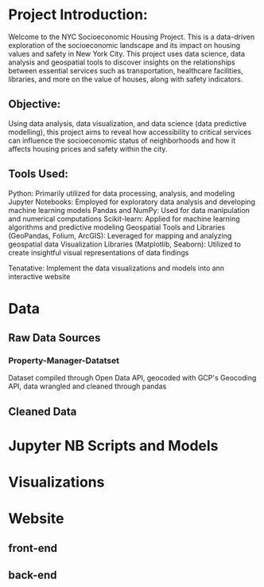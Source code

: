 # Project Introduction:

Welcome to the NYC Socioeconomic Housing Project. This is a data-driven exploration of the socioeconomic landscape and its impact on housing values and safety in New York City. This project uses data science, data analysis and geospatial tools to discover insights on the relationships between essential services such as transportation, healthcare facilities, libraries, and more on the value of houses, along with safety indicators.

## Objective:
Using data analysis, data visualization, and data science (data predictive modelling), this project aims to reveal how accessibility to critical services can influence the socioeconomic status of neighborhoods and how it affects housing prices and safety within the city.

## Tools Used:
Python: Primarily utilized for data processing, analysis, and modeling
Jupyter Notebooks: Employed for exploratory data analysis and developing machine learning models
Pandas and NumPy: Used for data manipulation and numerical computations
Scikit-learn: Applied for machine learning algorithms and predictive modeling
Geospatial Tools and Libraries (GeoPandas, Folium, ArcGIS): Leveraged for mapping and analyzing geospatial data
Visualization Libraries (Matplotlib, Seaborn): Utilized to create insightful visual representations of data findings

Tenatative: Implement the data visualizations and models into ann interactive website

# Data
## Raw Data Sources
### Property-Manager-Datatset
Dataset compiled through Open Data API, geocoded with GCP's Geocoding API, data wrangled and cleaned through pandas
## Cleaned Data

# Jupyter NB Scripts and Models

# Visualizations

# Website
## front-end
## back-end
